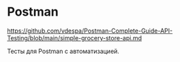 # Postman

https://github.com/vdespa/Postman-Complete-Guide-API-Testing/blob/main/simple-grocery-store-api.md

Тесты для Postman с автоматизацией.
